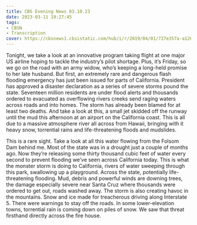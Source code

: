 ```yaml
---
title: CBS Evening News 03.10.23
date: 2023-03-11 19:27:45
tags:
- CBSN
- Transcription
cover: https://cbsnews1.cbsistatic.com/hub/i/r/2019/04/01/727e357a-a126-4138-a2c5-4d3222669d57/thumbnail/640x360/3ff2761028dc5c65cc4f07acd54bcd5c/cbsn2-logo-1920x1080.jpg
---
```

Tonight, we take a look at an innovative program taking flight at one major US airline hoping to tackle the industry’s pilot shortage. Plus, it’s Friday, so we go on the road with an army widow, who’s keeping a long-held promise to her late husband. But first, an extremely rare and dangerous flash flooding emergency has just been issued for parts of California. President has approved a disaster declaration as a series of severe storms pound the state. Seventeen million residents are under flood alerts and thousands ordered to evacuated as overflowing rivers creeks send raging waters across roads and into homes. The storm has already been blamed for at least two deaths. And take a look at this, a small jet skidded off the runway until the mud this afternoon at an airport on the California coast. This is all due to a massive atmosphere river all across from Hawaii, bringing with it heavy snow, torrential rains and life-threatening floods and mudslides. 

This is a rare sight. Take a look at all this water flowing from the Folsom Dam behind me. Most of the state was in a drought just a couple of months ago. Now they’re releasing some thirty thousand cubic feet of water every second to prevent flooding we’ve seen across California today. This is what the monster storm is doing to California, rivers of water sweeping through this park, swallowing up a playground. Across the state, potentially life-threatening flooding. Mud, debris and powerful winds are downing trees, the damage especially severe near Santa Cruz where thousands were ordered to get out, roads washed away. The storm is also creating havoc in the mountains. Snow and ice made for treacherous driving along Interstate 5. There were warnings to stay off the roads. In some lower-elevation towns, torrential rain is coming down on piles of snow. We saw that threat firsthand directly across the fire house. 
